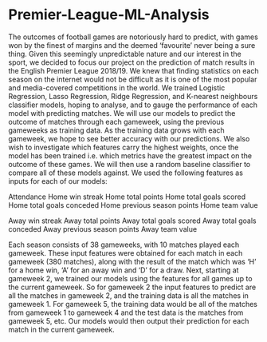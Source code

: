 # Premier-League-ML-Analysis
The outcomes of football games are notoriously hard to predict, with games won by the finest of margins and the deemed ‘favourite’ never being a sure thing. Given this seemingly unpredictable nature and our interest in the sport, we decided to focus our project on the prediction of match results in the English Premier League 2018/19. We knew that finding statistics on each season on the internet would not be difficult as it is one of the most popular and media-covered competitions in the world. We trained Logistic Regression, Lasso Regression, Ridge Regression, and K-nearest neighbours classifier models, hoping to analyse, and to gauge the performance of each model with predicting matches. We will use our models to predict the outcome of matches through each gameweek, using the previous gameweeks as training data. As the training data grows with each gameweek, we hope to see better accuracy with our predictions. We also wish to investigate which features carry the highest weights, once the model has been trained i.e. which metrics have the greatest impact on the outcome of these games. We will then use a random baseline classifier to compare all of these models against. We used the following features as inputs for each of our models: 

Attendance
Home win streak
Home total points
Home total goals scored
Home total goals conceded
Home previous season points
Home team value

Away win streak
Away total points
Away total goals scored
Away total goals conceded
Away previous season points
Away team value

Each season consists of 38 gameweeks, with 10 matches played each gameweek. These input features were obtained for each match in each gameweek (380 matches), along with the result of the match which was ‘H’ for a home win, ‘A’ for an away win and ‘D’ for a draw. 
Next, starting at gameweek 2, we trained our models using the features for all games up to the current gameweek. So for gameweek 2 the input features to predict are all the matches in gameweek 2, and the training data is all the matches in gameweek 1. For gameweek 5, the training data would be all of the matches from gameweek 1 to gameweek 4 and the test data is the matches from gameweek 5, etc. Our models would then output their prediction for each match in the current gameweek.
